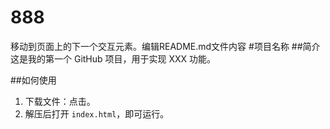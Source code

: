 # 888
移动到页面上的下一个交互元素。编辑README.md文件内容
#项目名称
##简介
这是我的第一个 GitHub 项目，用于实现 XXX 功能。

##如何使用
1. 下载文件：点击。
2. 解压后打开 `index.html`，即可运行。

